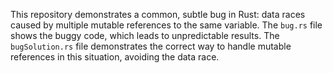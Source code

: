 This repository demonstrates a common, subtle bug in Rust: data races caused by multiple mutable references to the same variable. The `bug.rs` file shows the buggy code, which leads to unpredictable results. The `bugSolution.rs` file demonstrates the correct way to handle mutable references in this situation, avoiding the data race.